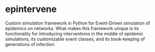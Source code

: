 # epintervene
Custom simulation framework in Python for Event-Driven simulation of epidemics on networks. What makes this framework unique is its functionality for introducing interventions in the middle of epidemic simulations, its customizable event classes, and its book-keeping of generations of infection.
